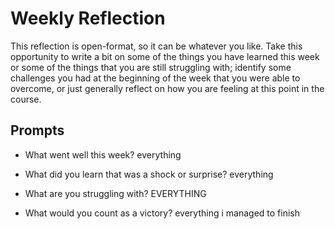 # Weekly Reflection
This reflection is open-format, so it can be whatever you like. Take this opportunity to write a bit on some of the things you have learned this week or some of the things that you are still struggling with; identify some challenges you had at the beginning of the week that you were able to overcome, or just generally reflect on how you are feeling at this point in the course.

## Prompts
- What went well this week?
	everything

- What did you learn that was a shock or surprise?
	everything

- What are you struggling with?
	EVERYTHING

- What would you count as a victory?
	everything i managed to finish
